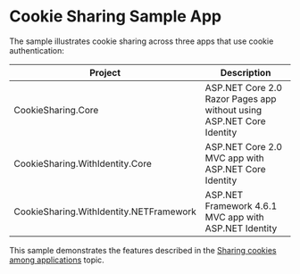 # Cookie Sharing Sample App

The sample illustrates cookie sharing across three apps that use cookie authentication:

| Project                                 | Description |
| --------------------------------------- | ----------- |
| CookieSharing.Core                      | ASP.NET Core 2.0 Razor Pages app without using ASP.NET Core Identity |
| CookieSharing.WithIdentity.Core         | ASP.NET Core 2.0 MVC app with ASP.NET Core Identity |
| CookieSharing.WithIdentity.NETFramework | ASP.NET Framework 4.6.1 MVC app with ASP.NET Identity |

This sample demonstrates the features described in the [Sharing cookies among applications](https://docs.microsoft.com/en-us/aspnet/core/security/data-protection/compatibility/cookie-sharing) topic.
